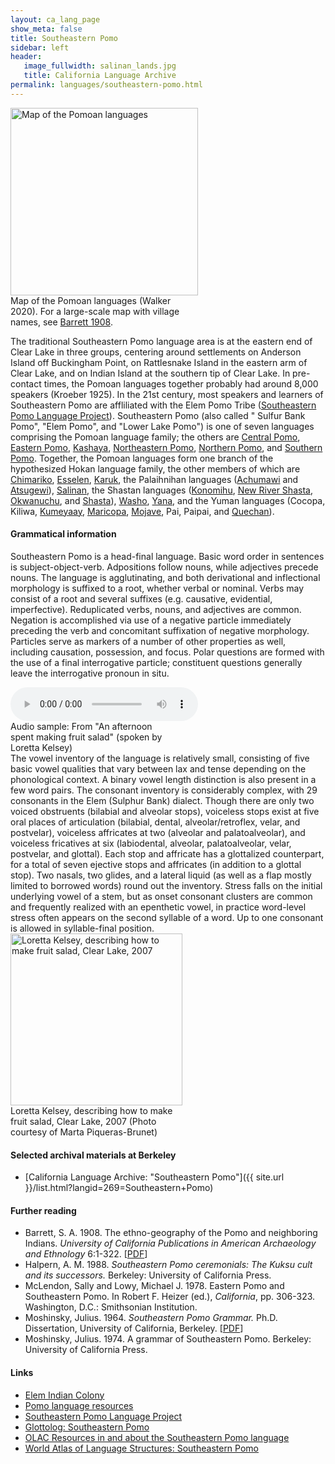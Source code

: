 ```yaml
---
layout: ca_lang_page
show_meta: false
title: Southeastern Pomo
sidebar: left
header:
   image_fullwidth: salinan_lands.jpg
   title: California Language Archive
permalink: languages/southeastern-pomo.html
---
```


<div class="image fit right" style="width: 300px;">
<img alt="Map of the Pomoan languages" src="{{ site.urlimg }}pomoan-languages-map-small.jpg" width="300px"/>
<div class="caption">
Map of the Pomoan languages (Walker 2020). For a large-scale map with village names, see <a href="https://berkeley.box.com/v/pomoan-languages-map">Barrett 1908</a>.
</div>
</div>

The traditional Southeastern Pomo language area is at the eastern end of Clear Lake in three groups, centering around settlements on Anderson Island off Buckingham Point, on Rattlesnake Island in the eastern arm of Clear Lake, and on Indian Island at the southern tip of Clear Lake. In pre-contact times, the Pomoan languages together probably had around 8,000 speakers (Kroeber 1925). In the 21st century, most speakers and learners of Southeastern Pomo are affliliated with the Elem Pomo Tribe ([Southeastern Pomo Language Project](http://linguistics.berkeley.edu/~sepomo/)). Southeastern Pomo (also called " Sulfur Bank Pomo", "Elem Pomo", and "Lower Lake Pomo") is one of seven languages comprising the Pomoan language family; the others are  [Central Pomo](central-pomo.html), [Eastern Pomo](eastern-pomo.html), [Kashaya](kashaya.html), [Northeastern Pomo](northeastern-pomo.html), [Northern Pomo](northern-pomo.html), and [Southern Pomo](southern-pomo.html). Together, the Pomoan languages form one branch of the hypothesized Hokan language family, the other members of which are [Chimariko](chimariko.html), [Esselen](esselen.html), [Karuk](karuk.html), the Palaihnihan languages ([Achumawi](achumawi.html) and [Atsugewi](atsugewi.html)), [Salinan](salinan.html), the Shastan languages ([Konomihu](konomihu.html), [New River Shasta](new-river-shasta.html), [Okwanuchu](okwanuchu.html), and [Shasta](shasta.html)), [Washo](washo.html), [Yana](yana.html), and the Yuman languages (Cocopa, Kiliwa, [Kumeyaay](kumeyaay.html), [Maricopa](maricopa.html), [Mojave](mojave.html), Pai, Paipai, and [Quechan](quechan.html)).

#### Grammatical information
Southeastern Pomo is a head-final language. Basic word order in sentences is subject-object-verb. Adpositions follow nouns, while adjectives precede nouns. The language is agglutinating, and both derivational and inflectional morphology is suffixed to a root, whether verbal or nominal. Verbs may consist of a root and several suffixes (e.g. causative, evidential, imperfective). Reduplicated verbs, nouns, and adjectives are common. Negation is accomplished via use of a negative particle immediately preceding the verb and concomitant suffixation of negative morphology. Particles serve as markers of a number of other properties as well, including causation, possession, and focus. Polar questions are formed with the use of a final interrogative particle; constituent questions generally leave the interrogative pronoun in situ.
<div class="image-left" style="width: 250px;">
<audio controls="true">
<source src="{{ site.urlaudio }}southeastern-pomo-sound.mp3" type="audio/mpeg"/>
Your browser does not support the audio element.
</audio>
<div class="caption">
Audio sample: From "An afternoon spent making fruit salad" (spoken by Loretta Kelsey)
</div>
</div>
The vowel inventory of the language is relatively small, consisting of five basic vowel qualities that vary between lax and tense depending on the phonological context. A binary vowel length distinction is also present in a few word pairs. The consonant inventory is considerably complex, with 29 consonants in the Elem (Sulphur Bank) dialect. Though there are only two voiced obstruents (bilabial and alveolar stops), voiceless stops exist at five oral places of articulation (bilabial, dental, alveolar/retroflex, velar, and postvelar), voiceless affricates at two (alveolar and palatoalveolar), and voiceless fricatives at six (labiodental, alveolar, palatoalveolar, velar, postvelar, and glottal). Each stop and affricate has a glottalized counterpart, for a total of seven ejective stops and affricates (in addition to a glottal stop). Two nasals, two glides, and a lateral liquid (as well as a flap mostly limited to borrowed words) round out the inventory. Stress falls on the initial underlying vowel of a stem, but as onset consonant clusters are common and frequently realized with an epenthetic vowel, in practice word-level stress often appears on the second syllable of a word. Up to one consonant is allowed in syllable-final position.

<div class="image fit right" style="width: 275px;">
<img alt="Loretta Kelsey, describing how to make fruit salad, Clear Lake, 2007" src="{{ site.urlimg }}southeastern-pomo-fieldwork.jpg" width="275px"/>
<div class="caption">
Loretta Kelsey, describing how to make fruit salad, Clear Lake, 2007 (Photo courtesy of Marta Piqueras-Brunet)
</div>
</div>

#### Selected archival materials at Berkeley

* [California Language Archive: "Southeastern Pomo"]({{ site.url }}/list.html?langid=269=Southeastern+Pomo)

#### Further reading

* Barrett, S. A. 1908. The ethno-geography of the Pomo and neighboring Indians. *University of California Publications in American Archaeology and Ethnology* 6:1-322.
[[PDF](http://digitalassets.lib.berkeley.edu/anthpubs/ucb/text/ucp006-003-004.pdf)]
* Halpern, A. M. 1988. *Southeastern Pomo ceremonials: The Kuksu cult and its successors.*  Berkeley: University of California Press.
* McLendon, Sally and Lowy, Michael J. 1978. Eastern Pomo and Southeastern Pomo. In Robert F. Heizer (ed.), *California*, pp. 306-323. Washington, D.C.: Smithsonian Institution.
* Moshinsky, Julius. 1964. *Southeastern Pomo Grammar.*  Ph.D. Dissertation, University of California, Berkeley.
[[PDF](https://escholarship.org/uc/item/3dr494jr)]
* Moshinsky, Julius. 1974. A grammar of Southeastern Pomo. Berkeley: University of California Press.

#### Links

* [Elem Indian Colony](http://www.elemindiancolony.org/)
* [Pomo language resources](https://cimcc.org/education-center/pomo-language-resource/)
* [Southeastern Pomo Language Project ](http://linguistics.berkeley.edu/~sepomo/)
* [Glottolog: Southeastern Pomo](https://glottolog.org/resource/languoid/id/sout2982)
* [OLAC Resources in and about the Southeastern Pomo language](http://www.language-archives.org/language/pom)
* [World Atlas of Language Structures: Southeastern Pomo](http://wals.info/languoid/lect/wals_code_pso)

